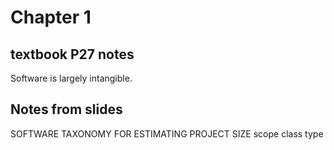 # Chapter 1
## textbook P27 notes  
Software is largely intangible.  
## Notes from slides
SOFTWARE TAXONOMY FOR ESTIMATING PROJECT SIZE
scope class type
